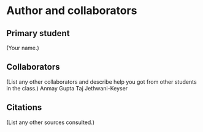 Author and collaborators
========================

Primary student
---------------
(Your name.)


Collaborators
-------------
(List any other collaborators and describe help you got from other students
in the class.)
Anmay Gupta
Taj Jethwani-Keyser

Citations
---------
(List any other sources consulted.)
